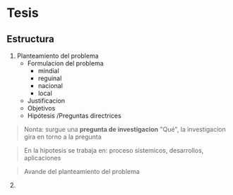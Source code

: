 # Tesis
## Estructura
1. Planteamiento del problema
    + Formulacion del problema
        + mindial
        + reguinal
        + nacional
        + local
    + Justificacion
    + Objetivos
    + Hipótesis /Preguntas directrices
> Nonta: surgue una **pregunta de investigacion** "Qué", la investigacion gira en torno a la pregunta

> En la hipotesis se trabaja en: proceso sistemicos, desarrollos, aplicaciones 

> Avande del planteamiento del problema
2. 